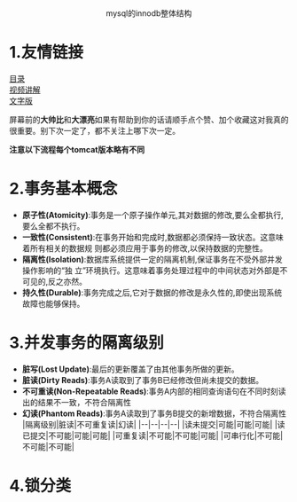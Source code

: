 <center>mysql的innodb整体结构</center>

# 1.友情链接
[目录](https://github.com/edanlx/SealBook/blob/master/catalog.md)  
[视频讲解](https://www.bilibili.com/video/BV1Ey4y167HQ/)   
[文字版](https://github.com/edanlx/SealBook/blob/master/mysql/structure.md)

屏幕前的**大帅比**和**大漂亮**如果有帮助到你的话请顺手点个赞、加个收藏这对我真的很重要。别下次一定了，都不关注上哪下次一定。

**注意以下流程每个tomcat版本略有不同**

# 2.事务基本概念
* **原子性(Atomicity)**:事务是一个原子操作单元,其对数据的修改,要么全都执行,要么全都不执行。
* **一致性(Consistent)**:在事务开始和完成时,数据都必须保持一致状态。这意味着所有相关的数据规
则都必须应用于事务的修改,以保持数据的完整性。
* **隔离性(Isolation)**:数据库系统提供一定的隔离机制,保证事务在不受外部并发操作影响的“独
立”环境执行。这意味着事务处理过程中的中间状态对外部是不可见的,反之亦然。
* **持久性(Durable)**:事务完成之后,它对于数据的修改是永久性的,即使出现系统故障也能够保持。

# 3.并发事务的隔离级别
* **脏写(Lost Update)**:最后的更新覆盖了由其他事务所做的更新。
* **脏读(Dirty Reads)**:事务A读取到了事务B已经修改但尚未提交的数据。
* **不可重读(Non-Repeatable Reads)**:事务A内部的相同查询语句在不同时刻读出的结果不一致，不符合隔离性
* **幻读(Phantom Reads)**:事务A读取到了事务B提交的新增数据，不符合隔离性
|隔离级别|脏读|不可重复读|幻读|
|--|--|--|--|
|读未提交|可能|可能|可能|
|读已提交|不可能|可能|可能|
|可重复读|不可能|不可能|可能|
|可串行化|不可能|不可能|不可能|

# 4.锁分类
